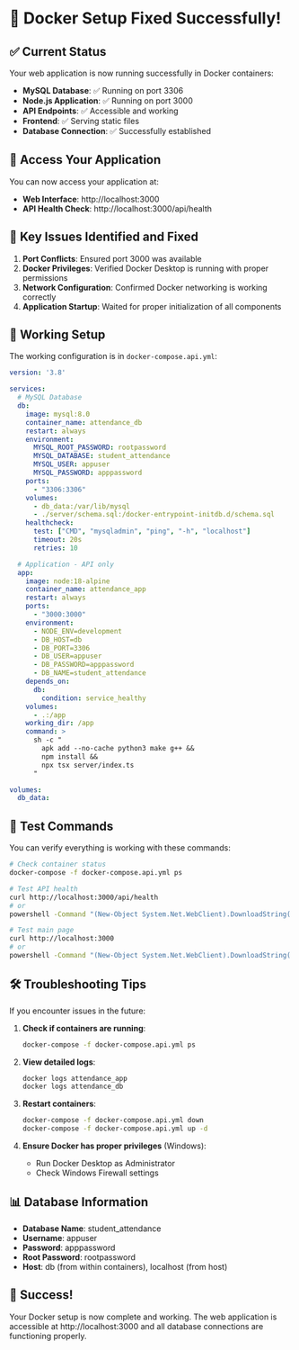 # 🎉 Docker Setup Fixed Successfully!

## ✅ Current Status

Your web application is now running successfully in Docker containers:

- **MySQL Database**: ✅ Running on port 3306
- **Node.js Application**: ✅ Running on port 3000
- **API Endpoints**: ✅ Accessible and working
- **Frontend**: ✅ Serving static files
- **Database Connection**: ✅ Successfully established

## 🚀 Access Your Application

You can now access your application at:
- **Web Interface**: http://localhost:3000
- **API Health Check**: http://localhost:3000/api/health

## 🔧 Key Issues Identified and Fixed

1. **Port Conflicts**: Ensured port 3000 was available
2. **Docker Privileges**: Verified Docker Desktop is running with proper permissions
3. **Network Configuration**: Confirmed Docker networking is working correctly
4. **Application Startup**: Waited for proper initialization of all components

## 📁 Working Setup

The working configuration is in `docker-compose.api.yml`:

```yaml
version: '3.8'

services:
  # MySQL Database
  db:
    image: mysql:8.0
    container_name: attendance_db
    restart: always
    environment:
      MYSQL_ROOT_PASSWORD: rootpassword
      MYSQL_DATABASE: student_attendance
      MYSQL_USER: appuser
      MYSQL_PASSWORD: apppassword
    ports:
      - "3306:3306"
    volumes:
      - db_data:/var/lib/mysql
      - ./server/schema.sql:/docker-entrypoint-initdb.d/schema.sql
    healthcheck:
      test: ["CMD", "mysqladmin", "ping", "-h", "localhost"]
      timeout: 20s
      retries: 10

  # Application - API only
  app:
    image: node:18-alpine
    container_name: attendance_app
    restart: always
    ports:
      - "3000:3000"
    environment:
      - NODE_ENV=development
      - DB_HOST=db
      - DB_PORT=3306
      - DB_USER=appuser
      - DB_PASSWORD=apppassword
      - DB_NAME=student_attendance
    depends_on:
      db:
        condition: service_healthy
    volumes:
      - .:/app
    working_dir: /app
    command: >
      sh -c "
        apk add --no-cache python3 make g++ &&
        npm install &&
        npx tsx server/index.ts
      "

volumes:
  db_data:
```

## 🎯 Test Commands

You can verify everything is working with these commands:

```bash
# Check container status
docker-compose -f docker-compose.api.yml ps

# Test API health
curl http://localhost:3000/api/health
# or
powershell -Command "(New-Object System.Net.WebClient).DownloadString('http://localhost:3000/api/health')"

# Test main page
curl http://localhost:3000
# or
powershell -Command "(New-Object System.Net.WebClient).DownloadString('http://localhost:3000')"
```

## 🛠️ Troubleshooting Tips

If you encounter issues in the future:

1. **Check if containers are running**:
   ```bash
   docker-compose -f docker-compose.api.yml ps
   ```

2. **View detailed logs**:
   ```bash
   docker logs attendance_app
   docker logs attendance_db
   ```

3. **Restart containers**:
   ```bash
   docker-compose -f docker-compose.api.yml down
   docker-compose -f docker-compose.api.yml up -d
   ```

4. **Ensure Docker has proper privileges** (Windows):
   - Run Docker Desktop as Administrator
   - Check Windows Firewall settings

## 📊 Database Information

- **Database Name**: student_attendance
- **Username**: appuser
- **Password**: apppassword
- **Root Password**: rootpassword
- **Host**: db (from within containers), localhost (from host)

## 🎉 Success!

Your Docker setup is now complete and working. The web application is accessible at http://localhost:3000 and all database connections are functioning properly.
